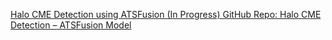 [Halo CME Detection using ATSFusion (In Progress)
GitHub Repo: Halo CME Detection – ATSFusion Model
](https://github.com/riyaayay/HALO-CME-Prediction)
